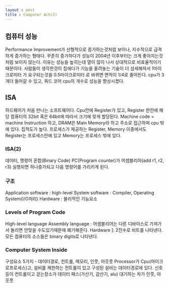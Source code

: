 ```yaml
---
layout : post
title : Computer Ach(2)
---
```

## 컴퓨터 성능
Performance Improvement가 선형적으로 증가하는것처럼 보이나, 지수적으로 급격하게 증가하는 형태다.
꾸준히 증가하다가 성능이 2004년 이후부터는 크게 좋아지는것처럼 보이지 않는다. 이유는 성능을 높히는데
열이 많이 나서 상대적으로 비효율적이기 때문이다. 사람들이 생각한것이 칩에다가 기능을 올려놓는 기술이 더 섬세해져서 1마이크로미터 가 요구되는것을 0.5마이크로미터 로 바뀌면 면적이 1/4로 줄어든다.
cpu가 3개더 들어갈 수 있고, 쿼드 코어 cpu의 개수로 성능을 향상시켰다.

## ISA
하드웨어가 처음 만나는 소프트웨어다.
Cpu안에 Register가 있고, Register 한칸에 해당 컴퓨터의 32bit 혹은 64bit에 따라서 크기에 맞게 할당된다. Machine code = machine Instruction 하고, DRAM은 Main Memory라 하고 주소로 접근하며 cpu 밖에 있다. 집적도가 높다. 
프로세스가 제공하는 Register, Memory 이중에서도 Register는 프로세스안에 있고 Memory는 프로세스 밖에 있다. 

### ISA(2)
데이터, 명령어 혼합(Binary Code)
PC(Program counter)가 어셈블리어(add r1, r2, r3) 실행되면 하나증가되고 다음 명령어를 가리키게 된다.

### 구조
Application software : high-level
System software : Compiler, Operating System(I/O처리)
Hardware : 물리적인 기능요소

### Levels of Program Code
High-level language 
Assembly language : 어셈블리어는 다른 디바이스로 가져가서 돌리면 안맞을 수도있기때문에 폐기해준다.
Hardware ]: 2진수로 비트를 나타낸다.
모든 컴퓨터의 소스들은 binary digits로 나타낸다.

### Computer System Inside
구성요소 5가지 - 데이터경로, 컨트롤, 메모리, 인풋, 아웃풋
Processor가 Cpu(마이크로프로세스)고, 설비를 제한하는 컨트롤이 있고 구성된 설비는 데이터경로에 있다.
신호등이 컨트롤이고 걷는장소가 데이터 패스(가산기, 감산기, alu) 대기하는 차가 인풋, 아웃풋

